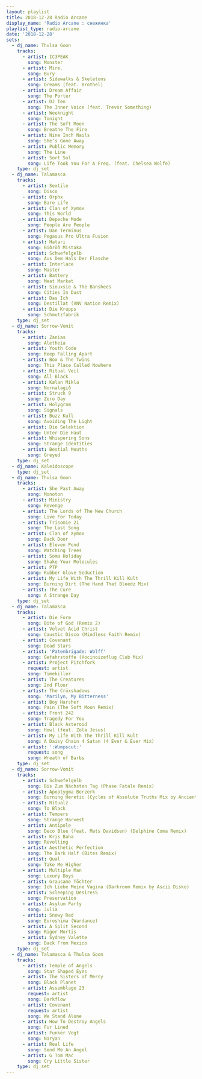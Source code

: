 ```yaml
---
layout: playlist
title: 2018-12-28 Radio Arcane
display_name: 'Radio Arcane : снежинка'
playlist_type: radio-arcane
date: '2018-12-28'
sets:
  - dj_name: Thulsa Goon
    tracks:
      - artist: IC3PEAK
        song: Monster
      - artist: Mire.
        song: Bury
      - artist: Sidewalks & Skeletons
        song: Dreams (feat. Brothel)
      - artist: Dream Affair
        song: The Porter
      - artist: DJ Ten
        song: The Inner Voice (feat. Trevor Something)
      - artist: Weeknight
        song: Tonight
      - artist: The Soft Moon
        song: Breathe The Fire
      - artist: Nine Inch Nails
        song: She’s Gone Away
      - artist: Public Memory
        song: The Line
      - artist: Sort Sol
        song: Life Took You For A Freq. (feat. Chelsea Wolfe)
    type: dj_set
  - dj_name: Talamasca
    tracks:
      - artist: Sextile
        song: Disco
      - artist: Orphx
        song: Bare Life
      - artist: Clan of Xymox
        song: This World
      - artist: Depeche Mode
        song: People Are People
      - artist: Dan Terminus
        song: Pegasus Pro Ultra Fusion
      - artist: Hatari
        song: Biðröð Mistaka
      - artist: Schwefelgelb
        song: Aus Dem Hals Der Flasche
      - artist: Interlace
        song: Master
      - artist: Battery
        song: Meat Market
      - artist: Siouxsie & The Banshees
        song: Cities In Dust
      - artist: Das Ich
        song: Destillat (VNV Nation Remix)
      - artist: Die Krupps
        song: Schmutzfabrik
    type: dj_set
  - dj_name: Sorrow-Vomit
    tracks:
      - artist: Zanias
        song: Aletheia
      - artist: Youth Code
        song: Keep Falling Apart
      - artist: Box & The Twins
        song: This Place Called Nowhere
      - artist: Ritual Veil
        song: All Black
      - artist: Kælan Mikla
        song: Nornalagið
      - artist: Struck 9
        song: Zero Day
      - artist: Holygram
        song: Signals
      - artist: Buzz Kull
        song: Avoiding The Light
      - artist: Die Selektion
        song: Unter Die Haut
      - artist: Whispering Sons
        song: Strange Identities
      - artist: Bestial Mouths
        song: Greyed
    type: dj_set
  - dj_name: Kaleidoscope
    type: dj_set
  - dj_name: Thulsa Goon
    tracks:
      - artist: She Past Away
        song: Monoton
      - artist: Ministry
        song: Revenge
      - artist: The Lords of The New Church
        song: Live For Today
      - artist: Trisomie 21
        song: The Last Song
      - artist: Clan of Xymox
        song: Back Door
      - artist: Eleven Pond
        song: Watching Trees
      - artist: Soma Holiday
        song: Shake Your Molecules
      - artist: PTP
        song: Rubber Glove Seduction
      - artist: My Life With The Thrill Kill Kult
        song: Burning Dirt (The Hand That Bleedz Mix)
      - artist: The Cure
        song: A Strange Day
    type: dj_set
  - dj_name: Talamasca
    tracks:
      - artist: Die Form
        song: Bite of God (Remix 2)
      - artist: Velvet Acid Christ
        song: Caustic Disco (Mindless Faith Remix)
      - artist: Covenant
        song: Dead Stars
      - artist: 'Patenbrigade: Wolff'
        song: Gefahrstoffe (Hocinoizeflug Club Mix)
      - artist: Project Pitchfork
        request: artist
        song: Timekiller
      - artist: The Creatures
        song: 2nd Floor
      - artist: The Crüxshadows
        song: 'Marilyn, My Bitterness'
      - artist: Boy Harsher
        song: Pain (The Soft Moon Remix)
      - artist: Front 242
        song: Tragedy For You
      - artist: Black Asteroid
        song: Howl (feat. Zola Jesus)
      - artist: My Life With The Thrill Kill Kult
        song: A Daisy Chain 4 Satan (4 Ever & Ever Mix)
      - artist: ':Wumpscut:'
        request: song
        song: Wreath of Barbs
    type: dj_set
  - dj_name: Sorrow-Vomit
    tracks:
      - artist: Schwefelgelb
        song: Bis Zum Nächsten Tag (Phase Fatale Remix)
      - artist: Apoptygma Berzerk
        song: Burning Heretic (Cycles of Absolute Truths Mix by Ancient Methods)
      - artist: Ritualz
        song: To Black
      - artist: Tempers
        song: Strange Harvest
      - artist: Antipole
        song: Deco Blue (feat. Mats Davidsen) (Delphine Coma Remix)
      - artist: Kris Baha
        song: Revolting
      - artist: Aesthetic Perfection
        song: The Dark Half (Bites Remix)
      - artist: Qual
        song: Take Me Higher
      - artist: Multiple Man
        song: Luxury Boys
      - artist: Grausame Töchter
        song: Ich Liebe Meine Vagina (Darkroom Remix by Ascii Disko)
      - artist: Ssleeping DesiresS
        song: Preservation
      - artist: Asylum Party
        song: Julia
      - artist: Snowy Red
        song: Euroshima (Wardance)
      - artist: A Split Second
        song: Rigor Mortis
      - artist: Sydney Valette
        song: Back From Mexico
    type: dj_set
  - dj_name: Talamasca & Thulsa Goon
    tracks:
      - artist: Temple of Angels
        song: Star Shaped Eyes
      - artist: The Sisters of Mercy
        song: Black Planet
      - artist: Assemblage 23
        request: artist
        song: Darkflow
      - artist: Covenant
        request: artist
        song: We Stand Alone
      - artist: How To Destroy Angels
        song: Fur Lined
      - artist: Funker Vogt
        song: Naryan
      - artist: Real Life
        song: Send Me An Angel
      - artist: G Tom Mac
        song: Cry Little Sister
    type: dj_set
---
```

